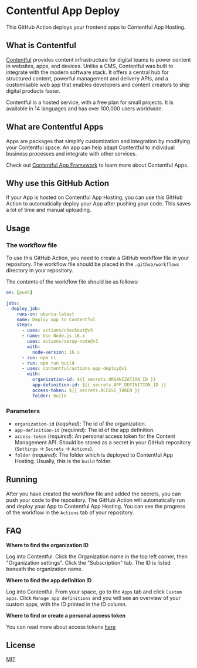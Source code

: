 # Contentful App Deploy

This GitHub Action deploys your frontend apps to Contentful App Hosting.

## What is Contentful

[Contentful](https://www.contentful.com/) provides content infrastructure for digital teams to power content in websites, apps, and devices. Unlike a CMS, Contentful was built to integrate with the modern software stack. It offers a central hub for structured content, powerful management and delivery APIs, and a customisable web app that enables developers and content creators to ship digital products faster.

Contentful is a hosted service, with a free plan for small projects. It is available in 14 languages and has over 100,000 users worldwide.

## What are Contentful Apps

Apps are packages that simplify customization and integration by modifying your Contentful space. An app can help adapt Contentful to individual business processes and integrate with other services.

Check out [Contentful App Framework](https://www.contentful.com/developers/docs/extensibility/app-framework/) to learn more about Contentful Apps.

## Why use this GitHub Action

If your App is hosted on Contentful App Hosting, you can use this GitHub Action to automatically deploy your App after pushing your code. This saves a lot of time and manual uploading.

## Usage

### The workflow file

To use this GitHub Action, you need to create a GitHub workflow file in your repository. The workflow file should be placed in the `.github/workflows` directory in your repository.

The contents of the workflow file should be as follows:

```yaml
on: [push]

jobs:
  deploy_job:
    runs-on: ubuntu-latest
    name: Deploy app to Contentful
    steps:
      - uses: actions/checkout@v3
      - name: Use Node.js 16.x
        uses: actions/setup-node@v3
        with:
          node-version: 16.x
      - run: npm ci
      - run: npm run build
      - uses: contentful/actions-app-deploy@v1
        with:
          organization-id: ${{ secrets.ORGANIZATION_ID }}
          app-definition-id: ${{ secrets.APP_DEFINITION_ID }}
          access-token: ${{ secrets.ACCESS_TOKEN }}
          folder: build
```

### Parameters

- `organization-id` (_required_): The id of the organization.
- `app-definition-id` (_required_): The id of the app definition.
- `access-token` (_required_): An personal access token for the Content Management API. Should be stored as a secret in your GitHub repository (`Settings` -> `Secrets` -> `Actions`).
- `folder` (_required_): The folder which is deployed to Contentful App Hosting. Usually, this is the `build` folder.

## Running

After you have created the workflow file and added the secrets, you can push your code to the repository. The GitHub Action will automatically run and deploy your App to Contentful App Hosting.
You can see the progress of the workflow in the `Actions` tab of your repository.

## FAQ

**Where to find the organization ID**

Log into Contentful.
Click the Organization name in the top left corner, then "Organization settings".
Click the "Subscription" tab. The ID is listed beneath the organization name.

**Where to find the app definition ID**

Log into Contentful.
From your space, go to the `Apps` tab and click `Custom apps`.
Click `Manage app definitions` and you will see an overview of your custom apps, with the ID printed in the ID column.

**Where to find or create a personal access token**

You can read more about access tokens [here](https://www.contentful.com/help/personal-access-tokens/)

## License

[MIT](LICENSE)

